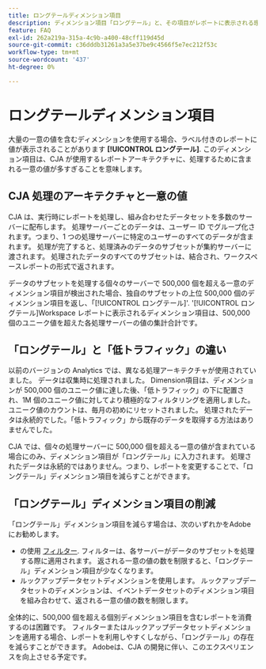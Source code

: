 ```yaml
---
title: ロングテールディメンション項目
description: ディメンション項目「ロングテール」と、その項目がレポートに表示される理由を説明します。
feature: FAQ
exl-id: 262a219a-315a-4c9b-a400-48cff119d45d
source-git-commit: c36dddb31261a3a5e37be9c4566f5e7ec212f53c
workflow-type: tm+mt
source-wordcount: '437'
ht-degree: 0%

---
```


# ロングテールディメンション項目

大量の一意の値を含むディメンションを使用する場合、ラベル付きのレポートに値が表示されることがあります **[!UICONTROL ロングテール]**. このディメンション項目は、CJA が使用するレポートアーキテクチャに、処理するために含まれる一意の値が多すぎることを意味します。

## CJA 処理のアーキテクチャと一意の値

CJA は、実行時にレポートを処理し、組み合わせたデータセットを多数のサーバーに配布します。 処理サーバーごとのデータは、ユーザー ID でグループ化されます。つまり、1 つの処理サーバーに特定のユーザーのすべてのデータが含まれます。 処理が完了すると、処理済みのデータのサブセットが集約サーバーに渡されます。 処理されたデータのすべてのサブセットは、結合され、ワークスペースレポートの形式で返されます。

データのサブセットを処理する個々のサーバーで 500,000 個を超える一意のディメンション項目が検出された場合、独自のサブセットの上位 500,000 個のディメンション項目を返し、「[!UICONTROL ロングテール]&#39;. &#39;[!UICONTROL ロングテール]Workspace レポートに表示されるディメンション項目は、500,000 個のユニーク値を超えた各処理サーバーの値の集計合計です。

## 「ロングテール」と「低トラフィック」の違い

以前のバージョンの Analytics では、異なる処理アーキテクチャが使用されていました。 データは収集時に処理されました。 Dimension項目は、ディメンションが 500,000 個のユニーク値に達した後、「低トラフィック」の下に配置され、1M 個のユニーク値に対してより積極的なフィルタリングを適用しました。 ユニーク値のカウントは、毎月の初めにリセットされました。 処理されたデータは永続的でした。「低トラフィック」から既存のデータを取得する方法はありませんでした。

CJA では、個々の処理サーバーに 500,000 個を超える一意の値が含まれている場合にのみ、ディメンション項目が「ロングテール」に入力されます。 処理されたデータは永続的ではありません。つまり、レポートを変更することで、「ロングテール」ディメンション項目を減らすことができます。

## 「ロングテール」ディメンション項目の削減

「ロングテール」ディメンション項目を減らす場合は、次のいずれかをAdobeにお勧めします。

* の使用 [フィルター](/help/components/filters/create-filters.md). フィルターは、各サーバーがデータのサブセットを処理する際に適用されます。 返される一意の値の数を制限すると、「ロングテール」ディメンション項目が少なくなります。
* ルックアップデータセットディメンションを使用します。 ルックアップデータセットのディメンションは、イベントデータセットのディメンション項目を組み合わせて、返される一意の値の数を制限します。

全体的に、500,000 個を超える個別ディメンション項目を含むレポートを消費するのは困難です。 フィルターまたはルックアップデータセットディメンションを適用する場合、レポートを利用しやすくしながら、「ロングテール」の存在を減らすことができます。 Adobeは、CJA の開発に伴い、このエクスペリエンスを向上させる予定です。
